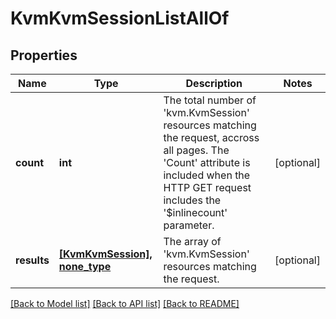 # KvmKvmSessionListAllOf

## Properties
Name | Type | Description | Notes
------------ | ------------- | ------------- | -------------
**count** | **int** | The total number of &#39;kvm.KvmSession&#39; resources matching the request, accross all pages. The &#39;Count&#39; attribute is included when the HTTP GET request includes the &#39;$inlinecount&#39; parameter. | [optional] 
**results** | [**[KvmKvmSession], none_type**](KvmKvmSession.md) | The array of &#39;kvm.KvmSession&#39; resources matching the request. | [optional] 

[[Back to Model list]](../README.md#documentation-for-models) [[Back to API list]](../README.md#documentation-for-api-endpoints) [[Back to README]](../README.md)


